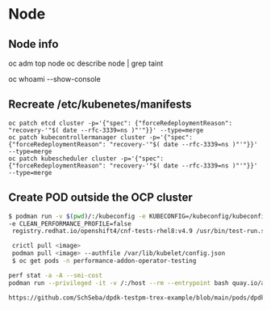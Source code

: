 # Node

## Node info

oc adm top node <node>
oc describe node <node> | grep taint

oc whoami --show-console

## Recreate /etc/kubenetes/manifests
~~~
oc patch etcd cluster -p='{"spec": {"forceRedeploymentReason": "recovery-'"$( date --rfc-3339=ns )"'"}}' --type=merge
oc patch kubecontrollermanager cluster -p='{"spec": {"forceRedeploymentReason": "recovery-'"$( date --rfc-3339=ns )"'"}}' --type=merge
oc patch kubescheduler cluster -p='{"spec": {"forceRedeploymentReason": "recovery-'"$( date --rfc-3339=ns )"'"}}' --type=merge
~~~

## Create POD outside the OCP cluster

~~~bash
$ podman run -v $(pwd)/:/kubeconfig -e KUBECONFIG=/kubeconfig/kubeconfig -e LATENCY_TEST_RUN=true -e DICOVERY_MODE=true -e LATENCY_TEST_CPUS=7 -e LATENCY_TEST_RUNTIME=600 -e MAXIMUM_LATENCY=20 -e ROLE_WORKER_CNF=master
-e CLEAN_PERFORMANCE_PROFILE=false
 registry.redhat.io/openshift4/cnf-tests-rhel8:v4.9 /usr/bin/test-run.sh -ginkgo.focus="oslat"

 crictl pull <image>
 podman pull <image> --authfile /var/lib/kubelet/config.json
 $ oc get pods -n performance-addon-operator-testing

perf stat -a -A --smi-cost 
podman run --privileged -it -v /:/host --rm --entrypoint bash quay.io/alosadag/troubleshoot:latest

https://github.com/SchSeba/dpdk-testpm-trex-example/blob/main/pods/dpdk/trex/testpmd.yaml#L62

~~~